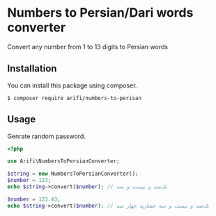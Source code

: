 # Numbers to Persian/Dari words converter
Convert any number from 1 to 13 digits to Persian words

## Installation
You can install this package using composer.
```
$ composer require arifi/numbers-to-perisan
```

## Usage
Genrate random password.
```php
<?php

use Arifi\NumbersToPersianConverter;

$string = new NumbersToPersianConverter();
$number = 123;
echo $string->convert($number); // یک‌صد و بيست و سه

$number = 123.43;
echo $string->convert($number); // يك‌صد و بيست و سه عشاریه چهار سه
```